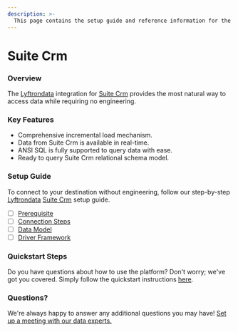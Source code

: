 ```yaml
---
description: >-
  This page contains the setup guide and reference information for the Suite Crm source connector.
---
```


# Suite Crm

### Overview

The [Lyftrondata](https://www.lyftrondata.com/) integration for [Suite Crm](None) provides the most natural way to access data while requiring no engineering.

### Key Features

* Comprehensive incremental load mechanism.
* Data from Suite Crm is available in real-time.&#x20;
* ANSI SQL is fully supported to query data with ease.
* Ready to query Suite Crm relational schema model.

### Setup Guide

To connect to your destination without engineering, follow our step-by-step [Lyftrondata](https://www.lyftrondata.com/)  [Suite Crm](None) setup guide.

* [ ] [Prerequisite](prerequisite.md)
* [ ] [Connection Steps](connection-steps.md)
* [ ] [Data Model](data-model/erd.md)
* [ ] [Driver Framework](driver-framework/)

### Quickstart Steps

Do you have questions about how to use the platform? Don't worry; we've got you covered. Simply follow the quickstart instructions [here](../README.md).

### Questions? <a href="#questions" id="questions"></a>

We're always happy to answer any additional questions you may have! [Set up a meeting with our data experts.](https://www.lyftrondata.com/book-a-meeting/)

